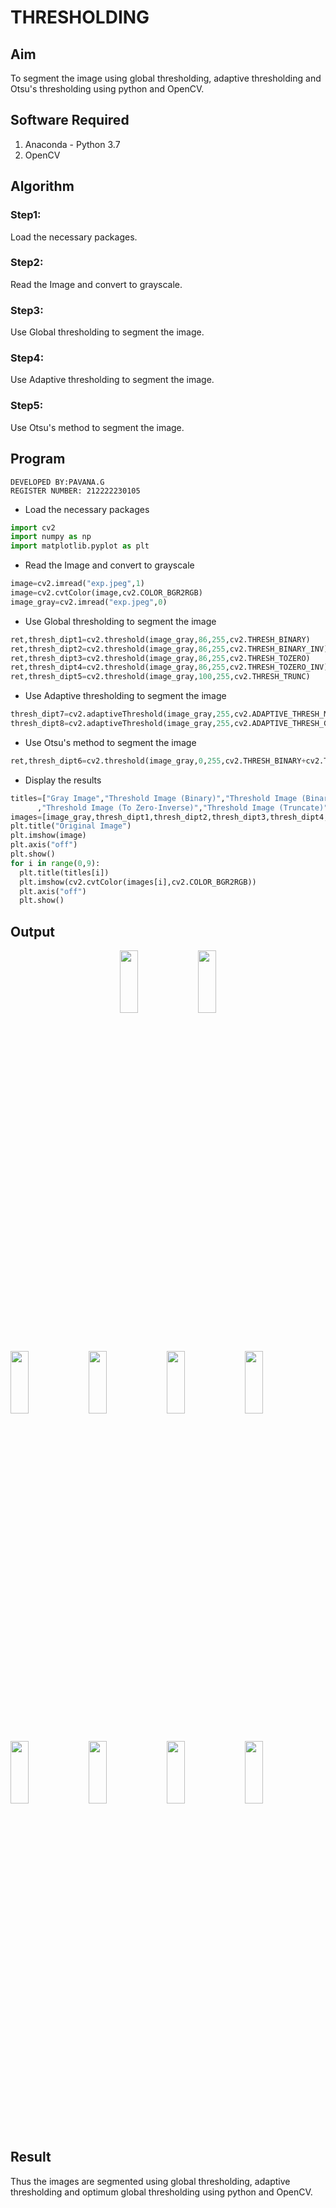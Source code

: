 # THRESHOLDING
## Aim
To segment the image using global thresholding, adaptive thresholding and Otsu's thresholding using python and OpenCV.

## Software Required
1. Anaconda - Python 3.7
2. OpenCV

## Algorithm

### Step1:
Load the necessary packages.
### Step2:
Read the Image and convert to grayscale.
### Step3:
Use Global thresholding to segment the image.
### Step4:
Use Adaptive thresholding to segment the image.
### Step5:
 Use Otsu's method to segment the image.
## Program
```
DEVELOPED BY:PAVANA.G
REGISTER NUMBER: 212222230105
```
- Load the necessary packages
```python
import cv2
import numpy as np
import matplotlib.pyplot as plt
```
- Read the Image and convert to grayscale
```python
image=cv2.imread("exp.jpeg",1)
image=cv2.cvtColor(image,cv2.COLOR_BGR2RGB)
image_gray=cv2.imread("exp.jpeg",0)
```
- Use Global thresholding to segment the image
```python
ret,thresh_dipt1=cv2.threshold(image_gray,86,255,cv2.THRESH_BINARY)
ret,thresh_dipt2=cv2.threshold(image_gray,86,255,cv2.THRESH_BINARY_INV)
ret,thresh_dipt3=cv2.threshold(image_gray,86,255,cv2.THRESH_TOZERO)
ret,thresh_dipt4=cv2.threshold(image_gray,86,255,cv2.THRESH_TOZERO_INV)
ret,thresh_dipt5=cv2.threshold(image_gray,100,255,cv2.THRESH_TRUNC)
```
- Use Adaptive thresholding to segment the image
```python
thresh_dipt7=cv2.adaptiveThreshold(image_gray,255,cv2.ADAPTIVE_THRESH_MEAN_C,cv2.THRESH_BINARY,11,2)
thresh_dipt8=cv2.adaptiveThreshold(image_gray,255,cv2.ADAPTIVE_THRESH_GAUSSIAN_C,cv2.THRESH_BINARY,11,2)
```
- Use Otsu's method to segment the image 
```python
ret,thresh_dipt6=cv2.threshold(image_gray,0,255,cv2.THRESH_BINARY+cv2.THRESH_OTSU)
```
- Display the results
```python
titles=["Gray Image","Threshold Image (Binary)","Threshold Image (Binary Inverse)","Threshold Image (To Zero)"
      ,"Threshold Image (To Zero-Inverse)","Threshold Image (Truncate)","Otsu","Adaptive Threshold (Mean)","Adaptive Threshold (Gaussian)"]
images=[image_gray,thresh_dipt1,thresh_dipt2,thresh_dipt3,thresh_dipt4,thresh_dipt5,thresh_dipt6,thresh_dipt7,thresh_dipt8]
plt.title("Original Image")
plt.imshow(image)
plt.axis("off")
plt.show()
for i in range(0,9):
  plt.title(titles[i])
  plt.imshow(cv2.cvtColor(images[i],cv2.COLOR_BGR2RGB))
  plt.axis("off")
  plt.show()
```
## Output

<div align="center">
  <img height=16% width=24% src="![Screenshot 2024-04-09 145127](https://github.com/gpavana/THRESHOLDING-/assets/118787343/7a2494fb-b814-4510-af43-48709e364e52)">
  <img height=16% width=24% src="https://github.com/ROHITJAIND/EX-9-THRESHOLDING/assets/118707073/8a9f5ba2-1530-4d31-a7bf-d678cf2a1373">
</div>
<br>
<img height=16% width=24% src="https://github.com/ROHITJAIND/EX-9-THRESHOLDING/assets/118707073/6369ecf1-c4e7-470d-b31f-e0461a95e347">
<img height=16% width=24% src="https://github.com/ROHITJAIND/EX-9-THRESHOLDING/assets/118707073/ef410220-311c-4ac2-8c91-c729ea08eb10">
<img height=16% width=24% src="https://github.com/ROHITJAIND/EX-9-THRESHOLDING/assets/118707073/54cea3b1-ffa8-46a1-b0a6-fcdc5c5f3b0b">
<img height=16% width=24% src="https://github.com/ROHITJAIND/EX-9-THRESHOLDING/assets/118707073/967a322e-d54f-46b8-8712-075702edf43b">
<img height=16% width=24% src="https://github.com/ROHITJAIND/EX-9-THRESHOLDING/assets/118707073/2a81045e-5f38-44db-a129-4acbcc0e3aea">
<img height=16% width=24% src="https://github.com/ROHITJAIND/EX-9-THRESHOLDING/assets/118707073/6eba90df-0f1c-45fd-9fa9-42736d5f24f6">
<img height=16% width=24% src="https://github.com/ROHITJAIND/EX-9-THRESHOLDING/assets/118707073/ed838784-71d3-40da-a1a3-9db9026108a0">
<img height=16% width=24% src="https://github.com/ROHITJAIND/EX-9-THRESHOLDING/assets/118707073/c9d334a1-3ff3-4573-931f-a208e1b131c8">


## Result
Thus the images are segmented using global thresholding, adaptive thresholding and optimum global thresholding using python and OpenCV.

